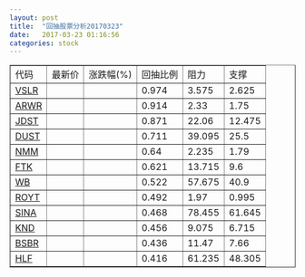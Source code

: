 ```yaml
---
layout: post
title:  "回抽股票分析20170323"
date:   2017-03-23 01:16:56
categories: stock
---
```

<script type="text/javascript">
var stockList = []
stockList.push('gb_vslr');
stockList.push('gb_arwr');
stockList.push('gb_jdst');
stockList.push('gb_dust');
stockList.push('gb_nmm');
stockList.push('gb_ftk');
stockList.push('gb_wb');
stockList.push('gb_royt');
stockList.push('gb_sina');
stockList.push('gb_knd');
stockList.push('gb_bsbr');
stockList.push('gb_hlf');
</script>
<table border="1">
 <tr>
 <td>代码</td>
 <td>最新价</td>
 <td>涨跌幅(%)</td>
 <td>回抽比例</td>
 <td>阻力</td>
 <td>支撑</td>
</tr>
  <tr id="vslr">
  <td><a href="http://stock.finance.sina.com.cn/usstock/quotes/VSLR.html" target="_blank">VSLR</a></td><td></td><td></td><td>0.974</td><td>3.575</td><td>2.625</td></tr>
  <tr id="arwr">
  <td><a href="http://stock.finance.sina.com.cn/usstock/quotes/ARWR.html" target="_blank">ARWR</a></td><td></td><td></td><td>0.914</td><td>2.33</td><td>1.75</td></tr>
  <tr id="jdst">
  <td><a href="http://stock.finance.sina.com.cn/usstock/quotes/JDST.html" target="_blank">JDST</a></td><td></td><td></td><td>0.871</td><td>22.06</td><td>12.475</td></tr>
  <tr id="dust">
  <td><a href="http://stock.finance.sina.com.cn/usstock/quotes/DUST.html" target="_blank">DUST</a></td><td></td><td></td><td>0.711</td><td>39.095</td><td>25.5</td></tr>
  <tr id="nmm">
  <td><a href="http://stock.finance.sina.com.cn/usstock/quotes/NMM.html" target="_blank">NMM</a></td><td></td><td></td><td>0.64</td><td>2.235</td><td>1.79</td></tr>
  <tr id="ftk">
  <td><a href="http://stock.finance.sina.com.cn/usstock/quotes/FTK.html" target="_blank">FTK</a></td><td></td><td></td><td>0.621</td><td>13.715</td><td>9.6</td></tr>
  <tr id="wb">
  <td><a href="http://stock.finance.sina.com.cn/usstock/quotes/WB.html" target="_blank">WB</a></td><td></td><td></td><td>0.522</td><td>57.675</td><td>40.9</td></tr>
  <tr id="royt">
  <td><a href="http://stock.finance.sina.com.cn/usstock/quotes/ROYT.html" target="_blank">ROYT</a></td><td></td><td></td><td>0.492</td><td>1.97</td><td>0.995</td></tr>
  <tr id="sina">
  <td><a href="http://stock.finance.sina.com.cn/usstock/quotes/SINA.html" target="_blank">SINA</a></td><td></td><td></td><td>0.468</td><td>78.455</td><td>61.645</td></tr>
  <tr id="knd">
  <td><a href="http://stock.finance.sina.com.cn/usstock/quotes/KND.html" target="_blank">KND</a></td><td></td><td></td><td>0.456</td><td>9.075</td><td>6.715</td></tr>
  <tr id="bsbr">
  <td><a href="http://stock.finance.sina.com.cn/usstock/quotes/BSBR.html" target="_blank">BSBR</a></td><td></td><td></td><td>0.436</td><td>11.47</td><td>7.66</td></tr>
  <tr id="hlf">
  <td><a href="http://stock.finance.sina.com.cn/usstock/quotes/HLF.html" target="_blank">HLF</a></td><td></td><td></td><td>0.416</td><td>61.235</td><td>48.305</td></tr>
</table>

